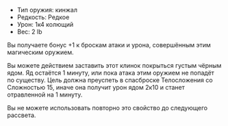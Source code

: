 
- Тип оружия: кинжал
- Редкость: Редкое
- Урон: 1к4 колющий
- Вес: 2 lb

Вы получаете бонус +1 к броскам атаки и урона, совершённым этим магическим оружием.

Вы можете действием заставить этот клинок покрыться густым чёрным ядом. Яд остаётся 1 минуту, или пока атака этим оружием не попадёт по существу. Цель должна преуспеть в спасброске Телосложения со Сложностью 15, иначе она получит урон ядом 2к10 и станет отравленной на 1 минуту. 

Вы не можете использовать повторно это свойство до следующего рассвета.
